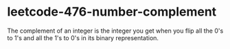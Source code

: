 # leetcode-476-number-complement
The complement of an integer is the integer you get when you flip all the 0's to 1's and all the 1's to 0's in its binary representation.
